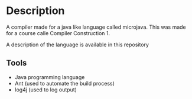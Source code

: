# Description
A compiler made for a java like language called microjava. This was made for a course calle Compiler Construction 1.

A description of the language is available in this repository

## Tools
* Java programming language
* Ant (used to automate the build process)
* log4j (used to log output)
